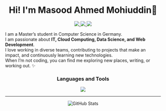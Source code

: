 <h1 align="center" >Hi! I'm Masood Ahmed Mohiuddin👋</h1>

<p align="center">
  <a href="https://www.linkedin.com/in/masood-ahmed-mohiuddin/" target="_blank">
    <img src="https://img.shields.io/badge/LinkedIn-0A66C2?style=for-the-badge&logo=linkedin&logoColor=white"/>
  </a>
  <a href="mailto:masood.ahmed.mohiuddin01@gmail.com" target="_blank">
    <img src="https://img.shields.io/badge/Gmail-D14836?style=for-the-badge&logo=gmail&logoColor=white"/>
  </a>
  <a href="https://keenshi.github.io/masood.github.io/" target="_blank">
    <img src="https://img.shields.io/badge/Portfolio-000000?style=for-the-badge&logo=githubpages&logoColor=white"/>
  </a>
</p>


I am a Master’s student in Computer Science in Germany.  
I am passionate about **IT, Cloud Computing, Data Science, and Web Development**.  
I love working in diverse teams, contributing to projects that make an impact, and continuously learning new technologies.  
When I’m not coding, you can find me exploring new places, writing, or working out. ✨  


<h3 align="center">Languages and Tools  </h4>

<p align="center">
  <p align="center">
  <img src="[https://skillicons.dev/icons](https://skillicons.dev/icons)?i=java,spring,vue,js,ts,react,nodejs,postgres,git,nest,mongodb,tailwind" />
</p>
</p>

---

<p align="center">
  <img src="https://github-readme-stats.vercel.app/api?username=masood-ahmed-mohiuddin&show_icons=true&theme=radical" alt="GitHub Stats"/>
</p>

<p align="center">
  <img src="https://github-readme-streak-stats.herokuapp.com/?user=masood-ahmed-mohiuddin&theme=radical" alt=""/>
</p>





<!---
keenshi/keenshi is a ✨ special ✨ repository because its `README.md` (this file) appears on your GitHub profile.
You can click the Preview link to take a look at your changes.
--->


<!--
**masood-ahmed-mohiuddin/masood-ahmed-mohiuddin** is a ✨ _special_ ✨ repository because its `README.md` (this file) appears on your GitHub profile.

Here are some ideas to get you started:

- 🔭 I’m currently working on ...
- 🌱 I’m currently learning ...
- 👯 I’m looking to collaborate on ...
- 🤔 I’m looking for help with ...
- 💬 Ask me about ...
- 📫 How to reach me: ...
- 😄 Pronouns: ...
- ⚡ Fun fact: ...
-->

